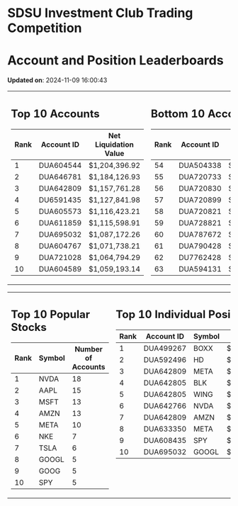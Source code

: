 # SDSU Investment Club Trading Competition 
 # Account and Position Leaderboards

**Updated on**: 2024-11-09 16:00:43

<table><tr><td valign="top">

## Top 10 Accounts
| Rank | Account ID | Net Liquidation Value |
|------|------------|-----------------------|
| 1 | DUA604544 | $1,204,396.92 |
| 2 | DUA646781 | $1,184,126.93 |
| 3 | DUA642809 | $1,157,761.28 |
| 4 | DU6591435 | $1,127,841.98 |
| 5 | DUA605573 | $1,116,423.21 |
| 6 | DUA611859 | $1,115,598.91 |
| 7 | DUA695032 | $1,087,172.26 |
| 8 | DUA604767 | $1,071,738.21 |
| 9 | DUA721028 | $1,064,794.29 |
| 10 | DUA604589 | $1,059,193.14 |

</td><td valign="top">

## Bottom 10 Accounts
| Rank | Account ID | Net Liquidation Value |
|------|------------|-----------------------|
| 54 | DUA504338 | $1,005,908.93 |
| 55 | DUA720733 | $1,005,841.67 |
| 56 | DUA720830 | $1,005,841.67 |
| 57 | DUA720899 | $1,005,841.67 |
| 58 | DUA720821 | $1,005,841.67 |
| 59 | DUA728821 | $1,005,482.96 |
| 60 | DUA787672 | $1,004,645.80 |
| 61 | DUA790428 | $1,004,645.80 |
| 62 | DU7762428 | $995,276.83 |
| 63 | DUA594131 | $987,962.69 |

</td></tr></table>

<table><tr><td valign="top">

## Top 10 Popular Stocks
| Rank | Symbol | Number of Accounts |
|------|--------|--------------------|
| 1 | NVDA | 18 |
| 2 | AAPL | 15 |
| 3 | MSFT | 13 |
| 4 | AMZN | 13 |
| 5 | META | 10 |
| 6 | NKE | 7 |
| 7 | TSLA | 6 |
| 8 | GOOGL | 5 |
| 9 | GOOG | 5 |
| 10 | SPY | 5 |

</td><td valign="top">

## Top 10 Individual Positions
| Rank | Account ID | Symbol | Cost | Total Value |
|------|------------|--------|-----------|-------------|
| 1 | DUA499267 | BOXX | $599,207.78 | $599,207.78 |
| 2 | DUA592496 | HD | $218,226.53 | $218,226.53 |
| 3 | DUA642809 | META | $198,529.77 | $198,529.77 |
| 4 | DUA642805 | BLK | $198,481.01 | $198,481.01 |
| 5 | DUA642805 | WING | $198,339.03 | $198,339.03 |
| 6 | DUA642766 | NVDA | $195,171.67 | $195,171.67 |
| 7 | DUA642809 | AMZN | $184,214.68 | $184,214.68 |
| 8 | DUA633350 | META | $173,346.51 | $173,346.51 |
| 9 | DUA608435 | SPY | $171,717.02 | $171,717.02 |
| 10 | DUA695032 | GOOGL | $170,066.26 | $170,066.26 |

</td></tr></table>

